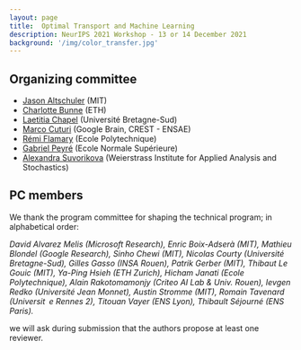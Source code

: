 ```yaml
---
layout: page
title:  Optimal Transport and Machine Learning  
description: NeurIPS 2021 Workshop - 13 or 14 December 2021
background: '/img/color_transfer.jpg'
---
```


## Organizing committee

- [Jason Altschuler](http://www.mit.edu/~jasonalt/) (MIT)
- [Charlotte Bunne](https://www.bunne.ch/) (ETH)
- [Laetitia Chapel](https://people.irisa.fr/Laetitia.Chapel/) (Université Bretagne-Sud)
- [Marco Cuturi](https://marcocuturi.net/) (Google Brain, CREST - ENSAE)
- [Rémi Flamary](https://remi.flamary.com/index.fr.html) (Ecole Polytechnique)
- [Gabriel Peyré](http://www.gpeyre.com/) (Ecole Normale Supérieure)
- [Alexandra Suvorikova](https://scholar.google.de/citations?user=FTLXftQAAAAJ) (Weierstrass Institute for Applied Analysis and Stochastics)

## PC members
We thank the program committee for shaping the technical program; in alphabetical order:

*David Alvarez Melis (Microsoft Research),
Enric Boix-Adserà (MIT), Mathieu Blondel (Google Research), Sinho Chewi (MIT), Nicolas Courty
(Université Bretagne-Sud), Gilles Gasso (INSA Rouen), Patrik Gerber (MIT), Thibaut Le Gouic (MIT),
Ya-Ping Hsieh (ETH Zurich), Hicham Janati (Ecole Polytechnique), Alain Rakotomamonjy (Criteo
AI Lab & Univ. Rouen), Ievgen Redko (Université Jean Monnet), Austin Stromme (MIT), Romain
Tavenard (Universit e Rennes 2), Titouan Vayer (ENS Lyon), Thibault Séjourné (ENS Paris).*

we will ask during submission that the authors propose at least one reviewer.
